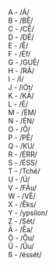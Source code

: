 
A - /Á/  
B - /BÊ/  
C - /CÊ/  
D - /DÊ/  
E - /Ê/  
F - /Éf/  
G - /GUÊ/  
H - /RÁ/  
I - /Í/  
J - /iÓt/  
K - /KÁ/  
L - /É/  
M - /ÉM/  
N - /ÉN/  
O - /Ô/  
P - /PÊ/  
Q - /KU/  
R - /ÉRR/  
S - /ÉSS/  
T - /Tché/  
U - /Ú/  
V - /FÁu/  
W - /VÊ/  
X - /Êks/  
Y - /ypsilon/  
Z - /Sét/  
Ä - /Êa/  
Ö - /Ôu/  
Ü - /Ûu/  
ß - /éssét/  

